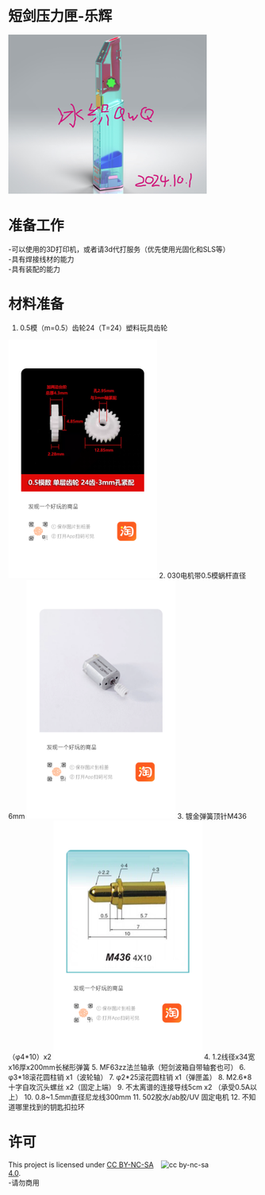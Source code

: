 # 短剑压力匣-乐辉  

<img src="https://github.com/NekoKori/PressureMag-for-KirssVector-Lehui/blob/main/Images/Render-1.png" width="400">

# 准备工作
  -可以使用的3D打印机，或者请3d代打服务（优先使用光固化和SLS等）  
  -具有焊接线材的能力  
  -具有装配的能力   
  
# 材料准备
  1. 0.5模（m=0.5）齿轮24（T=24）塑料玩具齿轮
  <img src="https://github.com/NekoKori/PressureMag-for-KirssVector-Lehui/blob/main/Images/tb_image_1.jpg" width="300">
  2. 030电机带0.5模蜗杆直径6mm
  <img src="https://github.com/NekoKori/PressureMag-for-KirssVector-Lehui/blob/main/Images/tb_image_2.jpg" width="300">
  3. 镀金弹簧顶针M436（φ4*10）x2
  <img src="https://github.com/NekoKori/PressureMag-for-KirssVector-Lehui/blob/main/Images/tb_image_3.jpg" width="300">
  4. 1.2线径x34宽x16厚x200mm长梯形弹簧  
  5. MF63zz法兰轴承（短剑波箱自带轴套也可）  
  6. φ3*18滚花圆柱销 x1（波轮轴）  
  7. φ2*25滚花圆柱销 x1（弹匣盖）  
  8. M2.6*8十字自攻沉头螺丝 x2（固定上端）  
  9. 不太离谱的连接导线5cm x2 （承受0.5A以上）  
  10. 0.8~1.5mm直径尼龙线300mm  
  11.  502胶水/ab胶/UV 固定电机  
  12.  不知道哪里找到的钥匙扣拉环  

  
# 许可

<img src="https://mirrors.creativecommons.org/presskit/buttons/88x31/png/by-nc-sa.png" alt="cc by-nc-sa" width="196" height="62" style="float:right">

This project is licensed under [CC BY-NC-SA 4.0](https://creativecommons.org/licenses/by-nc-sa/4.0/legalcode.en).  
  -请勿商用  
